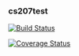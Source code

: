### cs207test
[![Build Status](https://travis-ci.org/fdjingyuan/cs207test.svg?branch=master)](https://travis-ci.org/fdjingyuan/cs207test.svg?branch=master)

[![Coverage Status](https://codecov.io/gh/fdjingyuan/cs207test/branch/master/graph/badge.svg)](https://codecov.io/gh/fdjingyuan/cs207test)
